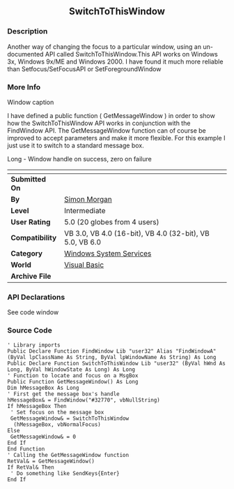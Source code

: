 ﻿<div align="center">

## SwitchToThisWindow


</div>

### Description

Another way of changing the focus to a particular window, using an un-documented API called SwitchToThisWindow.This API works on Windows 3x, Windows 9x/ME and Windows 2000. I have found it much more reliable than Setfocus/SetFocusAPI or SetForegroundWindow
 
### More Info
 
Window caption

I have defined a public function ( GetMessageWindow ) in order to show how the SwitchToThisWindow API works in conjunction with the FindWindow API. The GetMessageWindow function can of course be improved to accept parameters and make it more flexible. For this example I just use it to switch to a standard message box.

Long - Window handle on success, zero on failure


<span>             |<span>
---                |---
**Submitted On**   |
**By**             |[Simon Morgan](https://github.com/Planet-Source-Code/PSCIndex/blob/master/ByAuthor/simon-morgan.md)
**Level**          |Intermediate
**User Rating**    |5.0 (20 globes from 4 users)
**Compatibility**  |VB 3\.0, VB 4\.0 \(16\-bit\), VB 4\.0 \(32\-bit\), VB 5\.0, VB 6\.0
**Category**       |[Windows System Services](https://github.com/Planet-Source-Code/PSCIndex/blob/master/ByCategory/windows-system-services__1-35.md)
**World**          |[Visual Basic](https://github.com/Planet-Source-Code/PSCIndex/blob/master/ByWorld/visual-basic.md)
**Archive File**   |[](https://github.com/Planet-Source-Code/simon-morgan-switchtothiswindow__1-43043/archive/master.zip)

### API Declarations

See code window


### Source Code

```
' Library imports
Public Declare Function FindWindow Lib "user32" Alias "FindWindowA" (ByVal lpClassName As String, ByVal lpWindowName As String) As Long
Public Declare Function SwitchToThisWindow Lib "user32" (ByVal hWnd As Long, ByVal hWindowState As Long) As Long
' Function to locate and focus on a MsgBox
Public Function GetMessageWindow() As Long
Dim hMessageBox As Long
' First get the message box's handle
hMessageBox& = FindWindow("#32770", vbNullString)
If hMessageBox Then
 ' Set focus on the message box
 GetMessageWindow& = SwitchToThisWindow
  (hMessageBox, vbNormalFocus)
Else
 GetMessageWindow& = 0
End If
End Function
' Calling the GetMessageWindow function
RetVal& = GetMessageWindow()
If RetVal& Then
 ' Do something like SendKeys{Enter}
End If
```

